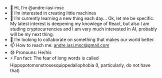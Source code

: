 - 👋 Hi, I’m @andre-iasi-msc
- 👀 I’m interested in creating little machines
- 🌱 I’m currently learning a new thing each day... Ok, let me be specific. My latest interest is deepening my knowlege of React, but also I am studing cryptocurrencies and I am very much interested in AI, probably will be my next thing.
- 💞️ I’m looking to collaborate on something that makes our world better.
- 📫 How to reach me: andre.iasi.msc@gmail.com
- 😄 Pronouns: He/his
- ⚡ Fun fact: The fear of long words is called Hippopotomonstrosesquippedaliophobia (I, particularly, do not have that)

<!---
andre-iasi-msc/andre-iasi-msc is a ✨ special ✨ repository because its `README.md` (this file) appears on your GitHub profile.
You can click the Preview link to take a look at your changes.
--->

